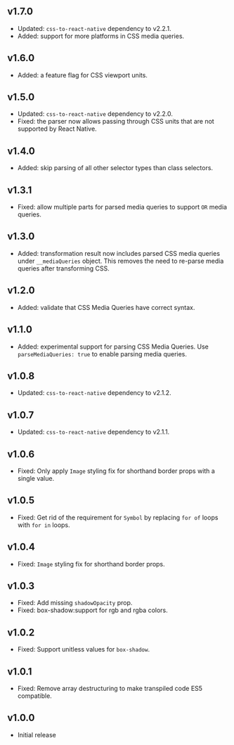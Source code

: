 ## v1.7.0

- Updated: `css-to-react-native` dependency to v2.2.1.
- Added: support for more platforms in CSS media queries.

## v1.6.0

- Added: a feature flag for CSS viewport units.

## v1.5.0

- Updated: `css-to-react-native` dependency to v2.2.0.
- Fixed: the parser now allows passing through CSS units that are not supported by React Native.

## v1.4.0

- Added: skip parsing of all other selector types than class selectors.

## v1.3.1

- Fixed: allow multiple parts for parsed media queries to support `OR` media queries.

## v1.3.0

- Added: transformation result now includes parsed CSS media queries under `__mediaQueries` object. This removes the need to re-parse media queries after transforming CSS.

## v1.2.0

- Added: validate that CSS Media Queries have correct syntax.

## v1.1.0

- Added: experimental support for parsing CSS Media Queries. Use `parseMediaQueries: true` to enable parsing media queries.

## v1.0.8

- Updated: `css-to-react-native` dependency to v2.1.2.

## v1.0.7

- Updated: `css-to-react-native` dependency to v2.1.1.

## v1.0.6

- Fixed: Only apply `Image` styling fix for shorthand border props with a single value.

## v1.0.5

- Fixed: Get rid of the requirement for `Symbol` by replacing `for of` loops with `for in` loops.

## v1.0.4

- Fixed: `Image` styling fix for shorthand border props.

## v1.0.3

- Fixed: Add missing `shadowOpacity` prop.
- Fixed: box-shadow:support for rgb and rgba colors.

## v1.0.2

- Fixed: Support unitless values for `box-shadow`.

## v1.0.1

- Fixed: Remove array destructuring to make transpiled code ES5 compatible.

## v1.0.0

- Initial release
